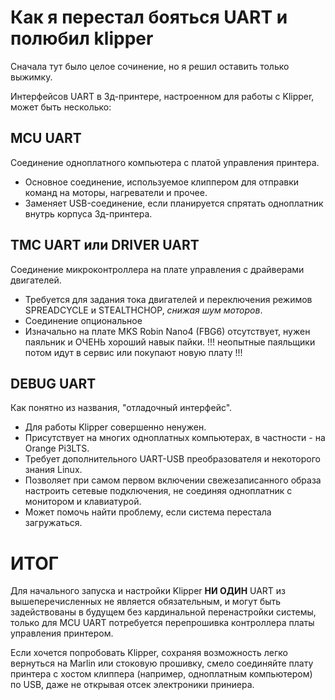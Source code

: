 # Как я перестал бояться UART и полюбил klipper

Сначала тут было целое сочинение, но я решил оставить только выжимку.

Интерфейсов UART в 3д-принтере, настроенном для работы с Klipper, может быть несколько:

## MCU UART 
Cоединение одноплатного компьютера c платой управления принтера.
* Основное соединение, используемое клиппером для отправки команд на моторы,  нагреватели и прочее.
* Заменяет USB-соединение, если планируется спрятать одноплатник внутрь корпуса 3д-принтера.
   
## TMC UART или DRIVER UART
Cоединение микроконтроллера на плате управления с драйверами двигателей.
* Требуется для задания тока двигателей и переключения режимов SPREADCYCLE и STEALTHCHOP, *снижая шум моторов*.
* Соединение опциональное
* Изначально на плате MKS Robin Nano4 (FBG6) отсутствует, нужен паяльник и ОЧЕНЬ хороший навык пайки.
   !!! неопытные паяльщики потом идут в сервис или покупают новую плату !!!

## DEBUG UART
Как понятно из названия, "отладочный интерфейс". 
* Для работы Klipper совершенно ненужен. 
* Присутствует на многих одноплатных компьютерах, в частности - на Orange Pi3LTS. 
* Требует дополнительного UART-USB преобразователя и некоторого знания Linux. 
* Позволяет при самом первом включении свежезаписанного образа настроить сетевые подключения, не соединяя одноплатник с монитором и клавиатурой.
* Может помочь найти проблему, если система перестала загружаться.
   
# ИТОГ
   Для начального запуска и настройки Klipper **НИ ОДИН** UART из вышеперечисленных не является обязательным, 
и могут быть задействованы в будущем без кардинальной перенастройки системы, только для MCU UART потребуется перепрошивка контроллера 
платы управления принтером. 

Если хочется попробовать Klipper, сохраняя возможность легко вернуться на Marlin или стоковую прошивку, смело соединяйте плату принтера 
с хостом клиппера (например, одноплатным компьютером) по USB, даже не открывая отсек электроники приниера.
